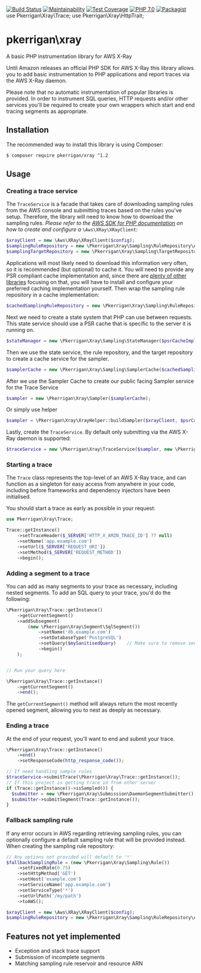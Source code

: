 [![Build Status](https://img.shields.io/travis/patrickkerrigan/php-xray.svg?style=flat-square)](https://travis-ci.org/patrickkerrigan/php-xray) [![Maintainability](https://api.codeclimate.com/v1/badges/548ad6b7c25bef8004cd/maintainability)](https://codeclimate.com/github/patrickkerrigan/php-xray/maintainability) [![Test Coverage](https://api.codeclimate.com/v1/badges/548ad6b7c25bef8004cd/test_coverage)](https://codeclimate.com/github/patrickkerrigan/php-xray/test_coverage) [![PHP 7.0](https://img.shields.io/badge/php-7.0-blue.svg?style=flat-square)](http://php.net/)  [![Packagist](https://img.shields.io/packagist/v/pkerrigan/xray.svg?style=flat-square)](https://packagist.org/packages/pkerrigan/xray)
use Pkerrigan\Xray\Trace;
use Pkerrigan\Xray\HttpTrait;

# pkerrigan\xray
A basic PHP instrumentation library for AWS X-Ray

Until Amazon releases an official PHP SDK for AWS X-Ray this library allows you to add basic instrumentation to PHP applications and report traces via the AWS X-Ray daemon.

Please note that no automatic instrumentation of popular libraries is provided. In order to instrument SQL queries, HTTP requests and/or other services you'll be required to create your own wrappers which start and end tracing segments as appropriate.

## Installation

The recommended way to install this library is using Composer:

```bash
$ composer require pkerrigan/xray ^1.2
```

## Usage

### Creating a trace service

The `TraceService` is a facade that takes care of downloading sampling rules from the AWS console and submitting traces based on the rules you've setup. Therefore, the library will need to know how to download the sampling rules. *Please refer to the [AWS SDK for PHP documentation](https://aws.amazon.com/sdk-for-php/) on how to create and configure a* `\Aws\XRay\XRayClient`:

```php
$xrayClient = new \Aws\XRay\XRayClient($config);
$samplingRuleRepository = new \Pkerrigan\Xray\Sampling\RuleRepository\AwsSdkRuleRepository($xrayClient);
$samplingTargetRepository = new \Pkerrigan\Xray\Sampling\TargetRepository\AwsSdkTargetRepository($xrayClient);
```

Applications will most likely need to download this information very often, so it is recommended (but optional) to cache it. You will need to provide any PSR compliant cache implementation and, since there are [plenty of other libraries](https://packagist.org/providers/psr/simple-cache-implementation) focusing on that, you will have to install and configure your preferred caching implementation yourself. Then wrap the sampling rule repository in a cache implementation:

```php
$cachedSamplingRuleRepository = new \Pkerrigan\Xray\Sampling\RuleRepository\CachedRuleRepository($samplingRuleRepository, $psrCacheImplementation);
```

Next we need to create a state system that PHP can use between requests. This state service should use a PSR cache that is specific to the server it is running on.

```php
$stateManager = new \Pkerrigan\Xray\Sampling\StateManager($psrCacheImplementation);
```

Then we use the state service, the rule repository, and the target repository to create a cache service for the sampler.

```php
$samplerCache = new \Pkerrigan\Xray\Sampling\SamplerCache($cachedSamplingRuleRepository, $samplingTargetRepository, $stateManager);
```


After we use the Sampler Cache to create our public facing Sampler service for the Trace Service

```php
$sampler = new \Pkerrigan\Xray\Sampler($samplerCache);
```

Or simply use helper

```php
$sampler = \Pkerrigan\Xray\XrayHelper::buildSampler($xrayClient, $psrCacheImplementation);
```

Lastly, create the `TraceService`. By default only submitting via the AWS X-Ray daemon is supported:

```php
$traceService = new \Pkerrigan\Xray\TraceService($sampler, new \Pkerrigan\Xray\Submission\DaemonSegmentSubmitter());
```

### Starting a trace

The `Trace` class represents the top-level of an AWS X-Ray trace, and can function as a singleton for easy access from anywhere in your code, including before frameworks and dependency injectors have been initialised.

You should start a trace as early as possible in your request:

```php
use Pkerrigan\Xray\Trace;

Trace::getInstance()
    ->setTraceHeader($_SERVER['HTTP_X_AMZN_TRACE_ID'] ?? null)
    ->setName('app.example.com')
    ->setUrl($_SERVER['REQUEST_URI'])
    ->setMethod($_SERVER['REQUEST_METHOD'])
    ->begin();
```

### Adding a segment to a trace

You can add as many segments to your trace as necessary, including nested segments. To add an SQL query to your trace, you'd do the following:

```php
\Pkerrigan\Xray\Trace::getInstance()
    ->getCurrentSegment()
    ->addSubsegment(
        (new \Pkerrigan\Xray\Segment\SqlSegment())
            ->setName('db.example.com')
            ->setDatabaseType('PostgreSQL')
            ->setQuery($mySanitisedQuery)    // Make sure to remove sensitive data before passing in a query
            ->begin()    
    );


// Run your query here

\Pkerrigan\Xray\Trace::getInstance()
    ->getCurrentSegment()
    ->end();
```

The `getCurrentSegment()` method will always return the most recently opened segment, allowing you to nest as deeply as necessary.

### Ending a trace

At the end of your request, you'll want to end and submit your trace.

```php
\Pkerrigan\Xray\Trace::getInstance()
    ->end()
    ->setResponseCode(http_response_code());

// If need handling sample rules
$traceService->submitTrace(\Pkerrigan\Xray\Trace::getInstance());
// If this project is getting trace id from other server
if (Trace::getInstance()->isSampled()) {
  $submitter = new \Pkerrigan\Xray\Submission\DaemonSegmentSubmitter();
  $submitter->submitSegment(Trace::getInstance());
}
```


### Fallback sampling rule

If any error occurs in AWS regarding retrieving sampling rules, you can optionally configure a default sampling rule that will be provided instead. When creating the sampling rule repository:

```php
// Any options not provided will default to '*'
$fallbackSamplingRule = (new \Pkerrigan\Xray\Sampling\Rule())
	->setFixedRate(0.75)
	->setHttpMethod('GET')
	->setHost('example.com')
	->setServiceName('app.example.com')
	->setServiceType('*')
	->setUrlPath('/my/path')
	->toAWS();

$xrayClient = new \Aws\XRay\XRayClient($config);
$samplingRuleRepository = new \Pkerrigan\Xray\Sampling\RuleRepository\AwsSdkRuleRepository($xrayClient, $fallbackSamplingRule);
```

## Features not yet implemented

* Exception and stack trace support
* Submission of incomplete segments
* Matching sampling rule reservoir and resource ARN
